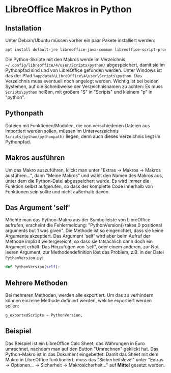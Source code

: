 # LibreOffice Makros in Python

## Installation

Unter Debian/Ubuntu müssen vorher ein paar Pakete installiert werden:

```bash
apt install default-jre libreoffice-java-common libreoffice-script-provider-python
```

Die Python-Skripte mit den Makros werde im Verzeichnis `~/.config/libreoffice/4/user/Scripts/python/` abgespeichert, damit sie im Pythonpfad sind und von LibreOffice gefunden werden. Unter Windows ist das der Pfad `%appdata%\LibreOffice\4\user\Scripts\python`. Das Verzeichnis muss eventuell noch angelegt werden. Wichtig ist bei beiden Systemen, auf die Schreibweise der Verzeichnisnamen zu achten: Es muss `Scripts\python` heißen, mit großem "S" in "Scripts" und kleinem "p" in "python".

## Pythonpath
Dateien mit Funktionen/Modulen, die von verschiedenen Dateien aus importiert werden sollen, müssen im Unterverzeichnis `Scripts/python/pythonpath/` liegen, denn auch dieses Verzeichnis liegt im Pythonpfad.

## Makros ausführen
Um das Makro auszuführen, klickt man unter "Extras -> Makros -> Makros ausführen…", dann "Meine Makros" und wählt den Namen des Makros aus, unter dem die Python-Datei abgespeichert wurde. Es wird immer die Funktion selbst aufgerufen, so dass der komplette Code innerhalb von Funktionen sein sollte und nicht außerhalb davon.

## Das Argument 'self'
Möchte man das Python-Makro aus der Symbolleiste von LibreOffice aufrufen, erscheint die Fehlermeldung: "PythonVersion() takes 0 positional arguments but 1 was given". Die Methode ist so eingerichtet, dass sie keine Argumente akzeptiert. Das Argument 'self' wird aber beim Aufruf der Methode implizit weitergereicht, so dass sie tatsächlich dann doch ein Argument erhält. Das Hinzufügen von 'self', oder einem anderen, zur Not leeren Argument, zur Methodendefinition löst das Problem, z.B. in der Datei `PythonVersion.py`:
 
```python
def PythonVersion(self):
```
## Mehrere Methoden
Bei mehreren Methoden, werden alle exportiert. Um das zu verhindern können einzelne Methode definiert werden, welche exportiert werden sollen:

```python
g_exportedScripts = PythonVersion,
```

## Beispiel
Das Beispiel ist ein LibreOffice Calc Sheet, das Währungen in Euro umrechnet, nachdem man auf den Button "Umrechnen" geklickt hat. Das Python-Makro ist in das Dokument eingebettet. Damit das Sheet mit dem Makro in LibreOffice funktioniert, muss das "Sicherheitslevel" unter "Extras -> Optionen... -> Sicherheit -> Makrosicherheit..." auf **Mittel** gesetzt werden.
